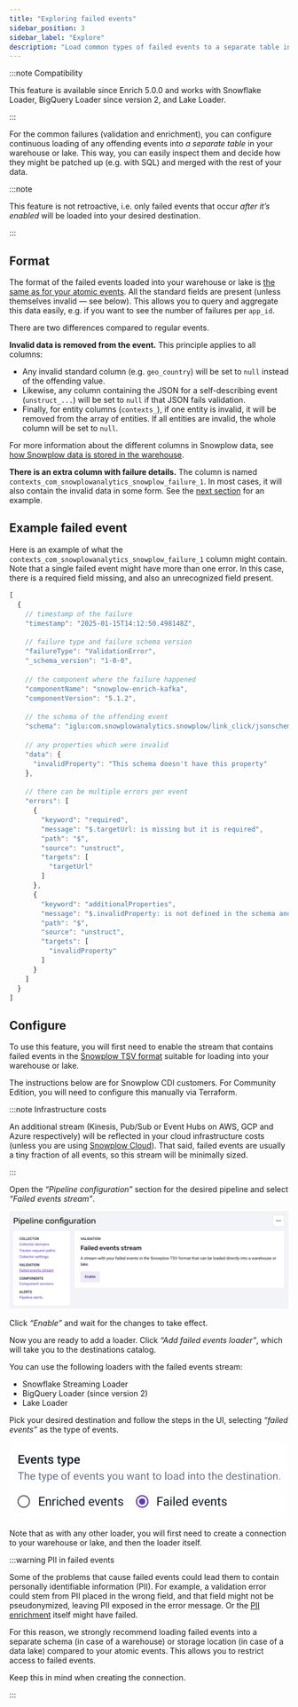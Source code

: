 ```yaml
---
title: "Exploring failed events"
sidebar_position: 3
sidebar_label: "Explore"
description: "Load common types of failed events to a separate table in your warehouse or lake to analyze them easily."
---
```


:::note Compatibility

This feature is available since Enrich 5.0.0 and works with Snowflake Loader, BigQuery Loader since version 2, and Lake Loader.

:::

For the common failures (validation and enrichment), you can configure continuous loading of any offending events into _a separate table_ in your warehouse or lake. This way, you can easily inspect them and decide how they might be patched up (e.g. with SQL) and merged with the rest of your data.

:::note

This feature is not retroactive, i.e. only failed events that occur _after it’s enabled_ will be loaded into your desired destination.

:::

## Format

The format of the failed events loaded into your warehouse or lake is [the same as for your atomic events](/docs/fundamentals/canonical-event/index.md). All the standard fields are present (unless themselves invalid — see below). This allows you to query and aggregate this data easily, e.g. if you want to see the number of failures per `app_id`.

There are two differences compared to regular events.

**Invalid data is removed from the event.** This principle applies to all columns:
* Any invalid standard column (e.g. `geo_country`) will be set to `null` instead of the offending value.
* Likewise, any column containing the JSON for a self-describing event (`unstruct_...`) will be set to `null` if that JSON fails validation.
* Finally, for entity columns (`contexts_`), if one entity is invalid, it will be removed from the array of entities. If all entities are invalid, the whole column will be set to `null`.

For more information about the different columns in Snowplow data, see [how Snowplow data is stored in the warehouse](/docs/api-reference/loaders-storage-targets/schemas-in-warehouse/index.md).

**There is an extra column with failure details.** The column is named `contexts_com_snowplowanalytics_snowplow_failure_1`. In most cases, it will also contain the invalid data in some form. See the [next section](#example-failed-event) for an example.

## Example failed event

Here is an example of what the `contexts_com_snowplowanalytics_snowplow_failure_1` column might contain. Note that a single failed event might have more than one error. In this case, there is a required field missing, and also an unrecognized field present.

```js
[
  {
    // timestamp of the failure
    "timestamp": "2025-01-15T14:12:50.498148Z",

    // failure type and failure schema version
    "failureType": "ValidationError",
    "_schema_version": "1-0-0",

    // the component where the failure happened
    "componentName": "snowplow-enrich-kafka",
    "componentVersion": "5.1.2",

    // the schema of the offending event
    "schema": "iglu:com.snowplowanalytics.snowplow/link_click/jsonschema/1-0-1",

    // any properties which were invalid
    "data": {
      "invalidProperty": "This schema doesn't have this property"
    },

    // there can be multiple errors per event
    "errors": [
      {
        "keyword": "required",
        "message": "$.targetUrl: is missing but it is required",
        "path": "$",
        "source": "unstruct",
        "targets": [
          "targetUrl"
        ]
      },
      {
        "keyword": "additionalProperties",
        "message": "$.invalidProperty: is not defined in the schema and the schema does not allow additional properties",
        "path": "$",
        "source": "unstruct",
        "targets": [
          "invalidProperty"
        ]
      }
    ]
  }
]
```

## Configure

To use this feature, you will first need to enable the stream that contains failed events in the [Snowplow TSV format](/docs/fundamentals/canonical-event/understanding-the-enriched-tsv-format/index.md) suitable for loading into your warehouse or lake.

The instructions below are for Snowplow CDI customers. For Community Edition, you will need to configure this manually via Terraform.

:::note Infrastructure costs

An additional stream (Kinesis, Pub/Sub or Event Hubs on AWS, GCP and Azure respectively) will be reflected in your cloud infrastructure costs (unless you are using [Snowplow Cloud](/docs/get-started/private-managed-cloud/index.md#cloud-hosted-by-snowplow)). That said, failed events are usually a tiny fraction of all events, so this stream will be minimally sized.

:::

Open the _“Pipeline configuration”_ section for the desired pipeline and select _“Failed events stream”_.

![enable failed events stream](images/enable-stream.png)

Click _“Enable”_ and wait for the changes to take effect.

Now you are ready to add a loader. Click _“Add failed events loader”_, which will take you to the destinations catalog.

You can use the following loaders with the failed events stream:

* Snowflake Streaming Loader
* BigQuery Loader (since version 2)
* Lake Loader

Pick your desired destination and follow the steps in the UI, selecting _“failed events”_ as the  type of events.

![loader type selection](images/loader-type.png)

Note that as with any other loader, you will first need to create a connection to your warehouse or lake, and then the loader itself.

:::warning PII in failed events

Some of the problems that cause failed events could lead them to contain personally identifiable information (PII). For example, a validation error could stem from PII placed in the wrong field, and that field might not be pseudonymized, leaving PII exposed in the error message. Or the [PII enrichment](/docs/pipeline/enrichments/available-enrichments/pii-pseudonymization-enrichment/index.md) itself might have failed.

For this reason, we strongly recommend loading failed events into a separate schema (in case of a warehouse) or storage location (in case of a data lake) compared to your atomic events. This allows you to restrict access to failed events.

Keep this in mind when creating the connection.

:::
